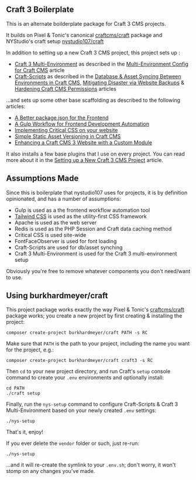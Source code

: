 
## Craft 3 Boilerplate


This is an alternate boilderplate package for Craft 3 CMS projects.

It builds on Pixel & Tonic's canonical [craftcms/craft](https://github.com/craftcms/craft) package and NYStudio's craft setup [nystudio107/craft](https://github.com/nystudio107/craft)

In addition to setting up a new Craft 3 CMS project, this project sets up :
 
* [Craft 3 Multi-Environment](https://github.com/nystudio107/craft3-multi-environment) as described in the [Multi-Environment Config for Craft CMS](https://nystudio107.com/blog/multi-environment-config-for-craft-cms) article
* [Craft-Scripts](https://github.com/nystudio107/craft-scripts) as described in the [Database & Asset Syncing Between Environments in Craft CMS](https://nystudio107.com/blog/database-asset-syncing-between-environments-in-craft-cms), [Mitigating Disaster via Website Backups](https://nystudio107.com/blog/mitigating-disaster-via-website-backups) & [Hardening Craft CMS Permissions](https://nystudio107.com/blog/hardening-craft-cms-permissions) articles
  
...and sets up some other base scaffolding as described to the following articles:

* [A Better package.json for the Frontend](https://nystudio107.com/blog/a-better-package-json-for-the-frontend)
* [A Gulp Workflow for Frontend Development Automation](https://nystudio107.com/blog/a-gulp-workflow-for-frontend-development-automation)
* [Implementing Critical CSS on your website](https://nystudio107.com/blog/implementing-critical-css)
* [Simple Static Asset Versioning in Craft CMS](https://nystudio107.com/blog/simple-static-asset-versioning)
* [Enhancing a Craft CMS 3 Website with a Custom Module](https://nystudio107.com/blog/simple-static-asset-versioning)

It also installs a few base plugins that I use on every project. You can read more about it in the [Setting up a New Craft 3 CMS Project](https://nystudio107.com/blog/enhancing-a-craft-cms-3-website-with-a-custom-module) article.

## Assumptions Made

Since this is boilerplate that nystudio107 uses for projects, it is by definition opinionated, and has a number of assumptions:

* Gulp is used as a the frontend workflow automation tool
* [Tailwind CSS](https://tailwindcss.com/docs/what-is-tailwind) is used as the utility-first CSS framework
* Apache is used as the web server
* Redis is used as the PHP Session and Craft data caching method
* Critical CSS is used site-wide
* FontFaceObserver is used for font loading
* Craft-Scripts are used for db/asset synching
* Craft 3 Multi-Environment is used for the Craft 3 multi-environment setup

Obviously you're free to remove whatever components you don't need/want to use.

## Using burkhardmeyer/craft

This project package works exactly the way Pixel & Tonic's [craftcms/craft](https://github.com/craftcms/craft) package works; you create a new project by first creating & installing the project:

    composer create-project burkhardmeyer/craft PATH -s RC

Make sure that `PATH` is the path to your project, including the name you want for the project, e.g.:

    composer create-project burkhardmeyer/craft craft3 -s RC

Then `cd` to your new project directory, and run Craft's `setup` console command to create your `.env` environments and optionally install:

    cd PATH
    ./craft setup

Finally, run the `nys-setup` command to configure Craft-Scripts & Craft 3 Multi-Environment based on your newly created `.env` settings:

    ./nys-setup

That's it, enjoy!

If you ever delete the `vendor` folder or such, just re-run:

    ./nys-setup

...and it will re-create the symlink to your `.env.sh`; don't worry, it won't stomp on any changes you've made.
